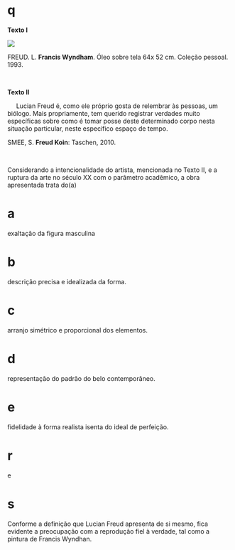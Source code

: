 # q
**Texto I**

**![](https://firebasestorage.googleapis.com/v0/b/firebase-enemio.appspot.com/o/questoes%2F40%2Fdd18684d-ab6f-bb6e-3e1b-70c04eb330be.png?alt=media\&token=6eaf9100-7e97-422f-a853-292c93f648fa)**

FREUD. L. **Francis Wyndham**. Óleo sobre tela 64x 52 cm. Coleção pessoal. 1993.

 

**Texto II**

     Lucian Freud é, como ele próprio gosta de relembrar às pessoas, um biólogo. Mais propriamente, tem querido registrar verdades muito específicas sobre como é tomar posse deste determinado corpo nesta situação particular, neste específico espaço de tempo.

SMEE, S. **Freud Koin**: Taschen, 2010.

 

Considerando a intencionalidade do artista, mencionada no Texto II, e a ruptura da arte no século XX com o parâmetro acadêmico, a obra apresentada trata do(a)

# a
exaltação da figura masculina

# b
descrição precisa e idealizada da forma.

# c
arranjo simétrico e proporcional dos elementos.

# d
representação do padrão do belo contemporâneo.

# e
fidelidade à forma realista isenta do ideal de perfeição.

# r
e

# s
Conforme a definição que Lucian Freud apresenta de si mesmo, fica evidente a preocupação com a reprodução fiel à verdade, tal como a pintura de Francis Wyndhan.
